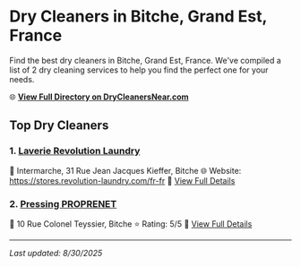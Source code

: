 # Dry Cleaners in Bitche, Grand Est, France

Find the best dry cleaners in Bitche, Grand Est, France. We've compiled a list of 2 dry cleaning services to help you find the perfect one for your needs.

🌐 **[View Full Directory on DryCleanersNear.com](https://drycleanersnear.com/city/France/Grand%20Est/Bitche)**

## Top Dry Cleaners

### 1. [Laverie Revolution Laundry](https://drycleanersnear.com/dryCleaner/68afb8c94e19aac41e8a2371/laverie-revolution-laundry)
📍 Intermarche, 31 Rue Jean Jacques Kieffer, Bitche
🌐 Website: https://stores.revolution-laundry.com/fr-fr
🔗 [View Full Details](https://drycleanersnear.com/dryCleaner/68afb8c94e19aac41e8a2371/laverie-revolution-laundry)

### 2. [Pressing PROPRENET](https://drycleanersnear.com/dryCleaner/68afb8f04e19aac41e8a264d/pressing-proprenet)
📍 10 Rue Colonel Teyssier, Bitche
⭐ Rating: 5/5
🔗 [View Full Details](https://drycleanersnear.com/dryCleaner/68afb8f04e19aac41e8a264d/pressing-proprenet)


---

*Last updated: 8/30/2025*
